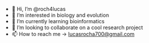 - 👋 Hi, I’m @roch4lucas
- 👀 I’m interested in biology and evolution
- 🌱 I’m currently learning bioinformatics
- 💞️ I’m looking to collaborate on a cool research project
- 📫 How to reach me -> lucasrocha700@gmail.com

<!---
roch4lucas/roch4lucas is a ✨ special ✨ repository because its `README.md` (this file) appears on your GitHub profile.
You can click the Preview link to take a look at your changes.
--->
